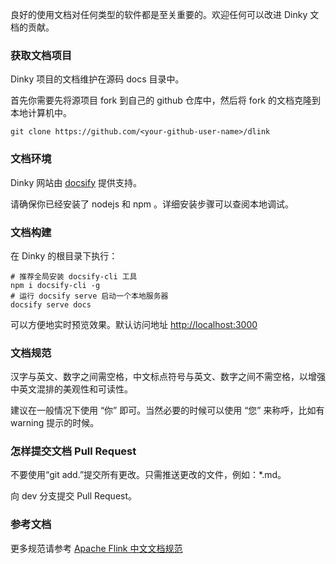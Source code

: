 良好的使用文档对任何类型的软件都是至关重要的。欢迎任何可以改进 Dinky 文档的贡献。

### 获取文档项目

Dinky 项目的文档维护在源码 docs 目录中。

首先你需要先将源项目 fork 到自己的 github 仓库中，然后将 fork 的文档克隆到本地计算机中。

```shell
git clone https://github.com/<your-github-user-name>/dlink
```
### 文档环境

Dinky 网站由 [docsify](https://docsify.js.org/#/zh-cn/quickstart) 提供支持。

请确保你已经安装了 nodejs 和 npm 。详细安装步骤可以查阅本地调试。

### 文档构建

在 Dinky 的根目录下执行：

```shell
# 推荐全局安装 docsify-cli 工具
npm i docsify-cli -g
# 运行 docsify serve 启动一个本地服务器
docsify serve docs
```

可以方便地实时预览效果。默认访问地址 [http://localhost:3000](http://localhost:3000/)

### 文档规范

汉字与英文、数字之间需空格，中文标点符号与英文、数字之间不需空格，以增强中英文混排的美观性和可读性。

建议在一般情况下使用 “你” 即可。当然必要的时候可以使用 “您” 来称呼，比如有 warning 提示的时候。

### 怎样提交文档 Pull Request

不要使用“git add.”提交所有更改。只需推送更改的文件，例如：*.md。

向 dev 分支提交 Pull Request。

### 参考文档

更多规范请参考 [Apache Flink 中文文档规范](https://cwiki.apache.org/confluence/display/FLINK/Flink+Translation+Specifications)